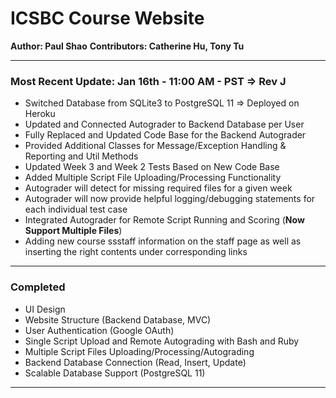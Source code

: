 # ICSBC Course Website
**Author: Paul Shao**
**Contributors: Catherine Hu, Tony Tu**
_________________________________________________________________________________________________________________________________________
### Most Recent Update: Jan 16th - 11:00 AM - PST => Rev J
* Switched Database from SQLite3 to PostgreSQL 11 => Deployed on Heroku
* Updated and Connected Autograder to Backend Database per User
* Fully Replaced and Updated Code Base for the Backend Autograder
* Provided Additional Classes for Message/Exception Handling & Reporting and Util Methods
* Updated Week 3 and Week 2 Tests Based on New Code Base
* Added Multiple Script File Uploading/Processing Functionality
* Autograder will detect for missing required files for a given week
* Autograder will now provide helpful logging/debugging statements for each individual test case
* Integrated Autograder for Remote Script Running and Scoring (**Now Support Multiple Files**)
* Adding new course ssstaff information on the staff page as well as inserting the right contents under corresponding links
_________________________________________________________________________________________________________________________________________
### Completed
* UI Design
* Website Structure (Backend Database, MVC)
* User Authentication (Google OAuth)
* Single Script Upload and Remote Autograding with Bash and Ruby
* Multiple Script Files Uploading/Processing/Autograding
* Backend Database Connection (Read, Insert, Update)
* Scalable Database Support (PostgreSQL 11)
_________________________________________________________________________________________________________________________________________
